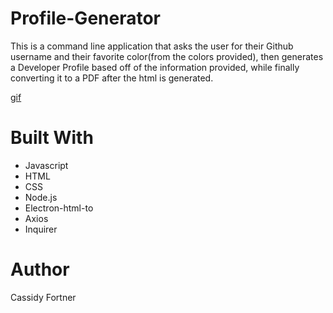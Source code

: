 # Profile-Generator
This is a command line application that asks the user for their Github username and their favorite color(from the colors provided), then generates a Developer Profile based off of the information provided, while finally converting it to a PDF after the html is generated.

[gif](demo.gif)

# Built With
* Javascript
* HTML
* CSS
* Node.js
* Electron-html-to
* Axios
* Inquirer

# Author
Cassidy Fortner
